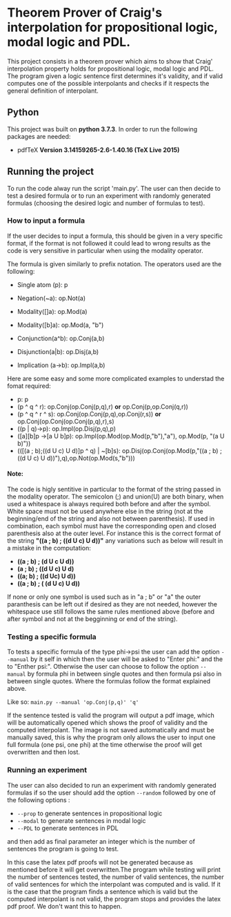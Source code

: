 # Theorem Prover of Craig's interpolation for propositional logic, modal logic and PDL.

This project consists in a theorem prover which aims to show that Craig' interpolation property holds for propositional logic, modal logic and PDL. The program given a logic sentence first determines it's validity, and if valid computes one of the possible interpolants and checks if it respects the general definition of interpolant.


## Python

This project was built on **python 3.7.3**. In order to run the following packages are needed:

* pdfTeX **Version 3.14159265-2.6-1.40.16 (TeX Live 2015)**

## Running the project

To run the code alway run the script 'main.py'. The user can then decide to test a desired formula or to run an experiment with randomly generated formulas (choosing the desired logic and number of formulas to test).



### How to input a formula

If the user decides to input a formula, this should be given in a very specific format, if the format is not followed it could lead to wrong results as the code is very sensitive in particular when using the modality operator.

The formula is given similarly to prefix notation. The operators used are the following:


* Single atom (p): p
* Negation(~a): op.Not(a)
* Modality([]a): op.Mod(a)
* Modality([b]a): op.Mod(a, "b")

* Conjunction(a^b): op.Conj(a,b)
* Disjunction(a|b): op.Disj(a,b)
* Implication (a->b): op.Impl(a,b)

Here are some easy and some more complicated examples to understad the fomat required:

* p: p
* (p ^ q ^ r): op.Conj(op.Conj(p,q),r) **or** op.Conj(p,op.Conj(q,r))
* (p ^ q ^ r ^ s): op.Conj(op.Conj(p,q),op.Conj(r,s)) **or** op.Conj(op.Conj(op.Conj(p,q),r),s)
* ((p | q)->p): op.Impl(op.Disj(p,q),p)
* ([a][b]p ->[a U b]p): op.Impl(op.Mod(op.Mod(p,"b"),"a"), op.Mod(p, "(a U b)"))
* (([(a ; b);((d U c) U d)]p ^ q) | ~[b]s): op.Disj(op.Conj(op.Mod(p,"((a ; b) ; ((d U c) U d))"),q),op.Not(op.Mod(s,"b")))

#### Note:

The code is higly sentitive in particular to the format of the string passed in the modality operator. The semicolon (;) and union(U) are both binary, when used a whitespace is always required both before and after the symbol. White space must not be used anywhere else in the string (not at the beginning/end of the string and also not between parenthesis). If used in combination, each symbol must have the corresponding open and closed parenthesis also at the outer level. For instance this is the correct format of the string **"((a ; b) ; ((d U c) U d))"** any variations such as below will result in a mistake in the computation:

* **((a ; b) ; (d U c U d))**
* **(a ; b) ; ((d U c) U d)**
* **((a; b) ; ((d Uc) U d))**
* **((a ; b) ; ( (d U c) U d))**

If none or only one symbol is used such as in "a ; b" or "a" the outer paranthesis can be left out if desired as they are not needed, however the whitespace use still follows the same rules mentioned above (before and after symbol and not at the begginning or end of the string).


### Testing a specific formula

To tests a specific formula of the type phi->psi the user can add the option `--manual` by it self in which then the user will be asked to "Enter phi:" and the to "Enther psi:".
Otherwise the user can choose to follow the option `--manual` by formula phi in between single quotes and then formula psi also in between single quotes. Where the formulas follow the format explained above.

Like so: `main.py --manual 'op.Conj(p,q)' 'q'`

If the sentence tested is valid the program will output a pdf image, which will be automatically opened which shows the proof of validity and the computed interpolant. The image is not saved automatically and must be manually saved, this is why the program only allows the user to input one full formula (one psi, one phi) at the time otherwise the proof will get overwritten and then lost.

### Running an experiment
The user can also decided to run an experiment with randomly generated formulas if so the user should add the option `--random` followed by one of the following options :

* `--prop` to generate sentences in propositional logic
* `--modal` to generate sentences in modal logic
* `--PDL` to generate sentences in PDL

and then add as final parameter an integer which is the number of sentences the program is going to test.

In this case the latex pdf proofs will not be generated because as mentioned before it will get overwritten.The program while testing will print the number of sentences tested, the number of valid sentences, the number of valid sentences for which the interpolant was computed and is valid.
If it is the case that the program finds a sentence which is valid but the computed interpolant is not valid, the program stops and provides the latex pdf proof. We don't want this to happen.
